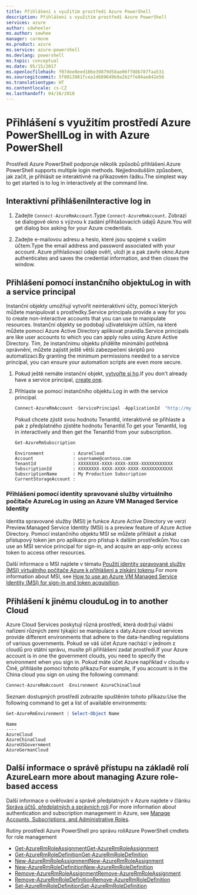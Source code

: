 ```yaml
---
title: Přihlášení s využitím prostředí Azure PowerShell
description: Přihlášení s využitím prostředí Azure PowerShell
services: azure
author: sdwheeler
ms.author: sewhee
manager: carmonm
ms.product: azure
ms.service: azure-powershell
ms.devlang: powershell
ms.topic: conceptual
ms.date: 05/15/2017
ms.openlocfilehash: f07dee0eed106e39879d58ae06ff08b787faa531
ms.sourcegitcommit: 5f0013981fcea1d689649b9a2b2ffe84ae842e56
ms.translationtype: HT
ms.contentlocale: cs-CZ
ms.lasthandoff: 04/16/2018
---
```

# <a name="log-in-with-azure-powershell"></a><span data-ttu-id="0f6d2-103">Přihlášení s využitím prostředí Azure PowerShell</span><span class="sxs-lookup"><span data-stu-id="0f6d2-103">Log in with Azure PowerShell</span></span>

<span data-ttu-id="0f6d2-104">Prostředí Azure PowerShell podporuje několik způsobů přihlášení.</span><span class="sxs-lookup"><span data-stu-id="0f6d2-104">Azure PowerShell supports multiple login methods.</span></span> <span data-ttu-id="0f6d2-105">Nejjednodušším způsobem, jak začít, je přihlásit se interaktivně na příkazovém řádku.</span><span class="sxs-lookup"><span data-stu-id="0f6d2-105">The simplest way to get started is to log in interactively at the command line.</span></span>

## <a name="interactive-log-in"></a><span data-ttu-id="0f6d2-106">Interaktivní přihlášení</span><span class="sxs-lookup"><span data-stu-id="0f6d2-106">Interactive log in</span></span>

1. <span data-ttu-id="0f6d2-107">Zadejte `Connect-AzureRmAccount`.</span><span class="sxs-lookup"><span data-stu-id="0f6d2-107">Type `Connect-AzureRmAccount`.</span></span> <span data-ttu-id="0f6d2-108">Zobrazí se dialogové okno s výzvou k zadání přihlašovacích údajů Azure.</span><span class="sxs-lookup"><span data-stu-id="0f6d2-108">You will get dialog box asking for your Azure credentials.</span></span>

2. <span data-ttu-id="0f6d2-109">Zadejte e-mailovou adresu a heslo, které jsou spojené s vaším účtem.</span><span class="sxs-lookup"><span data-stu-id="0f6d2-109">Type the email address and password associated with your account.</span></span> <span data-ttu-id="0f6d2-110">Azure přihlašovací údaje ověří, uloží je a pak zavře okno.</span><span class="sxs-lookup"><span data-stu-id="0f6d2-110">Azure authenticates and saves the credential information, and then closes the window.</span></span>

## <a name="log-in-with-a-service-principal"></a><span data-ttu-id="0f6d2-111">Přihlášení pomocí instančního objektu</span><span class="sxs-lookup"><span data-stu-id="0f6d2-111">Log in with a service principal</span></span>

<span data-ttu-id="0f6d2-112">Instanční objekty umožňují vytvořit neinteraktivní účty, pomocí kterých můžete manipulovat s prostředky.</span><span class="sxs-lookup"><span data-stu-id="0f6d2-112">Service principals provide a way for you to create non-interactive accounts that you can use to manipulate resources.</span></span> <span data-ttu-id="0f6d2-113">Instanční objekty se podobají uživatelským účtům, na které můžete pomocí Azure Active Directory aplikovat pravidla.</span><span class="sxs-lookup"><span data-stu-id="0f6d2-113">Service principals are like user accounts to which you can apply rules using Azure Active Directory.</span></span> <span data-ttu-id="0f6d2-114">Tím, že instančnímu objektu přidělíte minimální potřebná oprávnění, můžete zajistit ještě větší zabezpečení skriptů pro automatizaci.</span><span class="sxs-lookup"><span data-stu-id="0f6d2-114">By granting the minimum permissions needed to a service principal, you can ensure your automation scripts are even more secure.</span></span>

1. <span data-ttu-id="0f6d2-115">Pokud ještě nemáte instanční objekt, [vytvořte si ho](create-azure-service-principal-azureps.md).</span><span class="sxs-lookup"><span data-stu-id="0f6d2-115">If you don't already have a service principal, [create one](create-azure-service-principal-azureps.md).</span></span>

2. <span data-ttu-id="0f6d2-116">Přihlaste se pomocí instančního objektu.</span><span class="sxs-lookup"><span data-stu-id="0f6d2-116">Log in with the service principal.</span></span>

    ```powershell
    Connect-AzureRmAccount -ServicePrincipal -ApplicationId  "http://my-app" -Credential $pscredential -TenantId $tenantid
    ```

    <span data-ttu-id="0f6d2-117">Pokud chcete zjistit svou hodnotu TenantId, interaktivně se přihlaste a pak z předplatného zjistěte hodnotu TenantId.</span><span class="sxs-lookup"><span data-stu-id="0f6d2-117">To get your TenantId, log in interactively and then get the TenantId from your subscription.</span></span>

    ```powershell
    Get-AzureRmSubscription
    ```

    ```
    Environment           : AzureCloud
    Account               : username@contoso.com
    TenantId              : XXXXXXXX-XXXX-XXXX-XXXX-XXXXXXXXXXXX
    SubscriptionId        : XXXXXXXX-XXXX-XXXX-XXXX-XXXXXXXXXXXX
    SubscriptionName      : My Production Subscription
    CurrentStorageAccount :
    ```

### <a name="log-in-using-an-azure-vm-managed-service-identity"></a><span data-ttu-id="0f6d2-118">Přihlášení pomocí identity spravované služby virtuálního počítače Azure</span><span class="sxs-lookup"><span data-stu-id="0f6d2-118">Log in using an Azure VM Managed Service Identity</span></span>

<span data-ttu-id="0f6d2-119">Identita spravované služby (MSI) je funkce Azure Active Directory ve verzi Preview.</span><span class="sxs-lookup"><span data-stu-id="0f6d2-119">Managed Service Identity (MSI) is a preview feature of Azure Active Directory.</span></span> <span data-ttu-id="0f6d2-120">Pomocí instančního objektu MSI se můžete přihlásit a získat přístupový token jen pro aplikace pro přístup k dalším prostředkům.</span><span class="sxs-lookup"><span data-stu-id="0f6d2-120">You can use an MSI service principal for sign-in, and acquire an app-only access token to access other resources.</span></span>

<span data-ttu-id="0f6d2-121">Další informace o MSI najdete v tématu [Použití identity spravované služby (MSI) virtuálního počítače Azure k přihlášení a získání tokenu](/azure/active-directory/msi-how-to-get-access-token-using-msi).</span><span class="sxs-lookup"><span data-stu-id="0f6d2-121">For more information about MSI, see [How to use an Azure VM Managed Service Identity (MSI) for sign-in and token acquisition](/azure/active-directory/msi-how-to-get-access-token-using-msi).</span></span>

## <a name="log-in-to-another-cloud"></a><span data-ttu-id="0f6d2-122">Přihlášení k jinému cloudu</span><span class="sxs-lookup"><span data-stu-id="0f6d2-122">Log in to another Cloud</span></span>

<span data-ttu-id="0f6d2-123">Azure Cloud Services poskytují různá prostředí, která dodržují vládní nařízení různých zemí týkající se manipulace s daty.</span><span class="sxs-lookup"><span data-stu-id="0f6d2-123">Azure cloud services provide different environments that adhere to the data-handling regulations of various governments.</span></span> <span data-ttu-id="0f6d2-124">Pokud se váš účet Azure nachází v jednom z cloudů pro státní správu, musíte při přihlášení zadat prostředí.</span><span class="sxs-lookup"><span data-stu-id="0f6d2-124">If your Azure account is in one the government clouds, you need to specify the environment when you sign in.</span></span> <span data-ttu-id="0f6d2-125">Pokud máte účet Azure například v cloudu v Číně, přihlásíte pomocí tohoto příkazu:</span><span class="sxs-lookup"><span data-stu-id="0f6d2-125">For example, if you account is in the China cloud you sign on using the following command:</span></span>

```powershell
Connect-AzureRmAccount -Environment AzureChinaCloud
```

<span data-ttu-id="0f6d2-126">Seznam dostupných prostředí zobrazíte spuštěním tohoto příkazu:</span><span class="sxs-lookup"><span data-stu-id="0f6d2-126">Use the following command to get a list of available environments:</span></span>

```powershell
Get-AzureRmEnvironment | Select-Object Name
```

```
Name
----
AzureCloud
AzureChinaCloud
AzureUSGovernment
AzureGermanCloud
```

## <a name="learn-more-about-managing-azure-role-based-access"></a><span data-ttu-id="0f6d2-127">Další informace o správě přístupu na základě rolí Azure</span><span class="sxs-lookup"><span data-stu-id="0f6d2-127">Learn more about managing Azure role-based access</span></span>

<span data-ttu-id="0f6d2-128">Další informace o ověřování a správě předplatných v Azure najdete v článku [Správa účtů, předplatných a správních rolí](/azure/active-directory/role-based-access-control-configure).</span><span class="sxs-lookup"><span data-stu-id="0f6d2-128">For more information about authentication and subscription management in Azure, see [Manage Accounts, Subscriptions, and Administrative Roles](/azure/active-directory/role-based-access-control-configure).</span></span>

<span data-ttu-id="0f6d2-129">Rutiny prostředí Azure PowerShell pro správu rolí</span><span class="sxs-lookup"><span data-stu-id="0f6d2-129">Azure PowerShell cmdlets for role management</span></span>

* [<span data-ttu-id="0f6d2-130">Get-AzureRmRoleAssignment</span><span class="sxs-lookup"><span data-stu-id="0f6d2-130">Get-AzureRmRoleAssignment</span></span>](/powershell/module/AzureRM.Resources/Get-AzureRmRoleAssignment)
* [<span data-ttu-id="0f6d2-131">Get-AzureRmRoleDefinition</span><span class="sxs-lookup"><span data-stu-id="0f6d2-131">Get-AzureRmRoleDefinition</span></span>](/powershell/module/AzureRM.Resources/Get-AzureRmRoleDefinition)
* [<span data-ttu-id="0f6d2-132">New-AzureRmRoleAssignment</span><span class="sxs-lookup"><span data-stu-id="0f6d2-132">New-AzureRmRoleAssignment</span></span>](/powershell/module/AzureRM.Resources/New-AzureRmRoleAssignment)
* [<span data-ttu-id="0f6d2-133">New-AzureRmRoleDefinition</span><span class="sxs-lookup"><span data-stu-id="0f6d2-133">New-AzureRmRoleDefinition</span></span>](/powershell/module/AzureRM.Resources/New-AzureRmRoleDefinition)
* [<span data-ttu-id="0f6d2-134">Remove-AzureRmRoleAssignment</span><span class="sxs-lookup"><span data-stu-id="0f6d2-134">Remove-AzureRmRoleAssignment</span></span>](/powershell/module/AzureRM.Resources/Remove-AzureRmRoleAssignment)
* [<span data-ttu-id="0f6d2-135">Remove-AzureRmRoleDefinition</span><span class="sxs-lookup"><span data-stu-id="0f6d2-135">Remove-AzureRmRoleDefinition</span></span>](/powershell/module/AzureRM.Resources/Remove-AzureRmRoleDefinition)
* [<span data-ttu-id="0f6d2-136">Set-AzureRmRoleDefinition</span><span class="sxs-lookup"><span data-stu-id="0f6d2-136">Set-AzureRmRoleDefinition</span></span>](/powershell/moduel/AzureRM.Resources/Set-AzureRmRoleDefinition)
